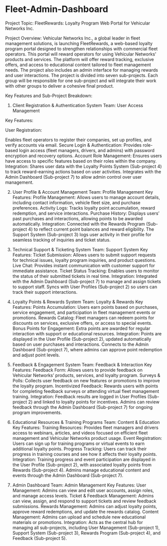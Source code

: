 # Fleet-Admin-Dashboard

Project Topic:
FleetRewards: Loyalty Program Web Portal for Vehicular Networks Inc.

Project Overview:
Vehicular Networks Inc., a global leader in fleet management solutions, is launching FleetRewards, a web-based loyalty program portal designed to strengthen relationships with commercial fleet operators. This portal will reward operators for using Vehicular Networks' products and services. The platform will offer reward tracking, exclusive offers, and access to educational content tailored to fleet management needs. The project also includes an admin interface for managing rewards and user interactions.
The project is divided into seven sub-projects. Each group will be responsible for one sub-project and will integrate their work with other groups to deliver a cohesive final product.

Key Features and Sub-Project Breakdown:
1. Client Registration & Authentication System
Team: User Access Management

Key Features:

User Registration: 

Enables fleet operators to register their companies, set up profiles, and verify accounts via email.
Secure Login & Authentication: Provides role-based login access (fleet managers, drivers, and admins) with password encryption and recovery options.
Account Role Management: Ensures users have access to specific features based on their roles within the company.
Integration:
Shares user data with the Loyalty Points System (Sub-project 4) to track reward-earning actions based on user activities.
Integrates with the Admin Dashboard (Sub-project 7) to allow admin control over user management.

2. User Profile & Account Management
Team: Profile Management
Key Features:
Profile Management: Allows users to manage account details, including contact information, vehicle fleet size, and purchase preferences.
Activity Logs: Tracks loyalty point accumulation, reward redemption, and service interactions.
Purchase History: Displays users’ past purchases and interactions, allowing points to be awarded automatically.
Integration:
Connected with the Rewards Program (Sub-project 4) to reflect current point balances and reward eligibility.
The Support System (Sub-project 3) logs user activity in their profile for seamless tracking of inquiries and ticket status.

3. Technical Support & Ticketing System
Team: Support System
Key Features:
Ticket Submission: Allows users to submit support requests for technical issues, loyalty program inquiries, and product questions.
Live Chat: Provides instant communication with customer support for immediate assistance.
Ticket Status Tracking: Enables users to monitor the status of their submitted tickets in real time.
Integration:
Integrated with the Admin Dashboard (Sub-project 7) to manage and assign tickets to support staff.
Syncs with User Profiles (Sub-project 2) so users can track their support interactions.

4. Loyalty Points & Rewards System
Team: Loyalty & Rewards
Key Features:
Points Accumulation: Users earn points based on purchases, service engagement, and participation in fleet management events or promotions.
Rewards Catalog: Fleet managers can redeem points for discounts on services, exclusive offers, or access to special events.
Bonus Points for Engagement: Extra points are awarded for regular interaction with support or educational resources.
Integration:
Points are displayed in the User Profile (Sub-project 2), updated automatically based on user purchases and interactions.
Connects to the Admin Dashboard (Sub-project 7), where admins can approve point redemption and adjust point levels.

5. Feedback & Engagement System
Team: Feedback & Interaction
Key Features:
Feedback Form: Allows users to provide feedback on Vehicular Networks’ products, services, and loyalty program.
Surveys & Polls: Collects user feedback on new features or promotions to improve the loyalty program.
Incentivized Feedback: Rewards users with points for completing feedback surveys or attending virtual fleet management training.
Integration:
Feedback results are logged in User Profiles (Sub-project 2) and linked to loyalty points for incentives.
Admins can review feedback through the Admin Dashboard (Sub-project 7) for ongoing program improvements.

6. Educational Resources & Training Programs
Team: Content & Education
Key Features:
Training Resources: Provides fleet managers and drivers access to webinars, articles, and videos focused on efficient fleet management and Vehicular Networks product usage.
Event Registration: Users can sign up for training programs or virtual events to earn additional loyalty points.
Progress Tracking: Users can track their progress in training courses and see how it affects their loyalty points.
Integration:
Training progress and event participation are displayed in the User Profile (Sub-project 2), with associated loyalty points from Rewards (Sub-project 4).
Admins manage educational content and events through the Admin Dashboard (Sub-project 7).

7. Admin Dashboard
Team: Admin Management
Key Features:
User Management: Admins can view and edit user accounts, assign roles, and manage access levels.
Ticket & Feedback Management: Admins can view, assign, and respond to support tickets and review feedback submissions.
Rewards Management: Admins can adjust loyalty points, approve reward redemptions, and update the rewards catalog.
Content Management: Admins can upload and schedule new educational materials or promotions.
Integration:
Acts as the central hub for managing all sub-projects, including User Management (Sub-project 1), Support System (Sub-project 3), Rewards Program (Sub-project 4), and Feedback (Sub-project 5).
